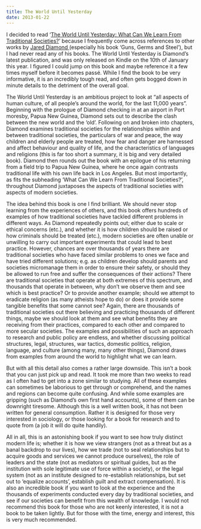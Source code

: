 ```yaml
---
title: The World Until Yesterday
date: 2013-01-22
---
```


<!--kg-card-begin: html--><p>I decided to read ‘<a href="http://www.amazon.com/gp/product/0670024813/ref=as_li_ss_tl?ie=UTF8&amp;tag=joshnichocom-20&amp;linkCode=as2&amp;camp=1789&amp;creative=390957&amp;creativeASIN=0670024813" target="_blank" rel="noopener noreferrer">The World Until Yesterday: What Can We Learn From Traditional Societies?</a>’ because I frequently come across references to other works by <a href="http://www.amazon.com/Jared-Diamond/e/B000AQ01ZS/?_encoding=UTF8&amp;tag=joshnichocom-20&amp;linkCode=ur2&amp;camp=1789&amp;creative=390957" target="_blank" rel="noopener noreferrer">Jared Diamond </a>(especially his book ‘Guns, Germs and Steel’), but I had never read any of his books. The World Until Yesterday is Diamond’s latest publication, and was only released on Kindle on the 10th of January this year. I figured I could jump on this book and maybe reference it a few times myself before it becomes passé. While I find the book to be very informative, it is an incredibly tough read, and often gets bogged down in minute details to the detriment of the overall goal.</p>
<p>The World Until Yesterday is an ambitious project to look at “all aspects of human culture, of all people’s around the world, for the last 11,000 years”.  Beginning with the prologue of Diamond checking in at an airport in Port moresby, Papua New Guinea, Diamond sets out to describe the clash between the new world and the ‘old’. Following on and broken into chapters, Diamond examines traditional societies for the relationships within and between traditional societies, the particulars of war and peace, the way children and elderly people are treated, how fear and danger are harnessed and affect behaviour and quality of life, and the characteristics of languages and religions (this is far too short a summary, it is big and very detailed book). Diamond then rounds out the book with an epilogue of his returning from a field trip to Papua New Guinea, where he once again contrasts traditional life with his own life back in Los Angeles. But most importantly, as fits the subheading ‘What Can We Learn From Traditional Societies?’, throughout Diamond juxtaposes the aspects of traditional societies with aspects of modern societies.</p>
<p>The idea behind this book is one I find brilliant. We should never stop learning from the experiences of others, and this book offers hundreds of examples of how traditional societies have tackled different problems in different ways. As Diamond repeatedly points out; either due to scale or ethical concerns (etc.), and whether it is how children should be raised or how criminals should be treated (etc.), modern societies are often unable or unwilling to carry out important experiments that could lead to best practice. However, chances are over thousands of years there are traditional societies who have faced similar problems to ones we face and have tried different solutions; e.g. as children develop should parents and societies micromanage them in order to ensure their safety, or should they be allowed to run free and suffer the consequences of their actions? There are traditional societies that operate at both extremes of this spectrum, and thousands that operate in between, why don’t we observe them and see which is best practice? Or to provide another example; should we attempt to eradicate religion (as many atheists hope to do) or does it provide some tangible benefits that some cannot see? Again, there are thousands of traditional societies out there believing and practicing thousands of different things, maybe we should look at them and see what benefits they are receiving from their practices, compared to each other and compared to more secular societies. The examples and possibilities of such an approach to research and public policy are endless, and whether discussing political structures, legal, structures, war tactics, domestic politics, religion, language, and culture (among many, many other things), Diamond draws from examples from around the world to highlight what we can learn.</p>
<p>But with all this detail also comes a rather large downside. This isn’t a book that you can just pick up and read. It took me more than two weeks to read as I often had to get into a zone similar to studying. All of these examples can sometimes be laborious to get through or comprehend, and the names and regions can become quite confusing. And while some examples are gripping (such as Diamond’s own first hand accounts), some of them can be downright tiresome. Although this is a well written book, it has not been written for general consumption. Rather it is designed for those very interested in sociology, or those looking for a book for research and to quote from (a job it will do quite handily).</p>
<p>All in all, this is an astonishing book if you want to see how truly distinct modern life is; whether it is how we view strangers (not as a threat but as a banal backdrop to our lives), how we trade (not to seal relationships but to acquire goods and services we cannot produce ourselves), the role of leaders and the state (not as mediators or spiritual guides, but as the institution with sole legitimate use of force within a society), or the legal system (not as an institute designed to re-establish relationships, but set out to ‘equalize accounts’, establish guilt and extract compensation). It is also an incredible book if you want to look at the experience and the thousands of experiments conducted every day by traditional societies, and see if our societies can benefit from this wealth of knowledge. I would not recommend this book for those who are not keenly interested, it is not a book to be taken lightly. But for those with the time, energy and interest, this is very much recommended.</p>
<!--kg-card-end: html-->